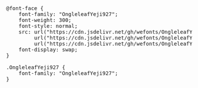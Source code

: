 <pre>
@font-face {
    font-family: "OngleleafYeji927";
    font-weight: 300;
    font-style: normal;
    src: url("https://cdn.jsdelivr.net/gh/wefonts/OngleleafYeji927/OngleleafYeji927.woff2") format("woff2"),
         url("https://cdn.jsdelivr.net/gh/wefonts/OngleleafYeji927/OngleleafYeji927.woff") format("woff"),
         url("https://cdn.jsdelivr.net/gh/wefonts/OngleleafYeji927/OngleleafYeji927.ttf") format("truetype");
    font-display: swap;
}

.OngleleafYeji927 {
    font-family: "OngleleafYeji927";
}
  
</pre>
